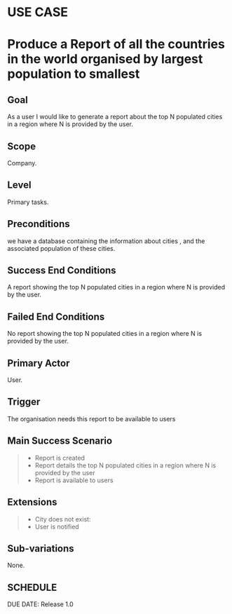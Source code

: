 # USE CASE 
# Produce a Report of all the countries in the world organised by largest population to smallest

## Goal
As a user I would like to generate a report about the top N populated cities in a region where N is provided by the user.

## Scope
Company.

## Level
Primary tasks.

## Preconditions
we have a database containing the information about cities , and the associated population of these cities.


## Success End Conditions

A report showing the top N populated cities in a region where N is provided by the user.

## Failed End Conditions

No report showing the top N populated cities in a region where N is provided by the user.

## Primary Actor

User.

## Trigger
The organisation needs this report to be available to users

## Main Success Scenario

>- Report is created
>- Report details the top N populated cities in a region where N is provided by the user
>- Report is available to users

## Extensions

>- City does not exist:
>- User is notified

## Sub-variations

None.

## SCHEDULE

DUE DATE: Release 1.0